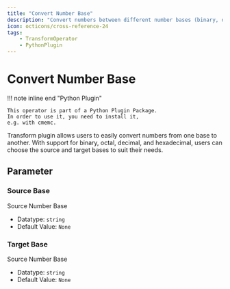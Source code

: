 ```yaml
---
title: "Convert Number Base"
description: "Convert numbers between different number bases (binary, octal, decimal, hexadecimal)."
icon: octicons/cross-reference-24
tags: 
    - TransformOperator
    - PythonPlugin
---
```

# Convert Number Base
<!-- This file was generated - DO NOT CHANGE IT MANUALLY -->

!!! note inline end "Python Plugin"

    This operator is part of a Python Plugin Package.
    In order to use it, you need to install it,
    e.g. with cmemc.

Transform plugin allows users to easily convert numbers
    from one base to another. With support for binary, octal, decimal, and hexadecimal,
    users can choose the source and target bases to suit their needs.

## Parameter

### Source Base

Source Number Base

- Datatype: `string`
- Default Value: `None`



### Target Base

Source Number Base

- Datatype: `string`
- Default Value: `None`



